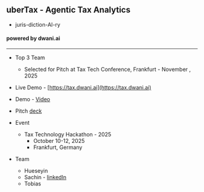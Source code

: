 ## uberTax - Agentic Tax Analytics  

- juris-diction-AI-ry

#### powered by dwani.ai

--- 

- Top 3 Team 
    - Selected for Pitch at Tax Tech Conference, Frankfurt - November , 2025

- Live Demo - [https://tax.dwani.ai](https://tax.dwani.ai)

- Demo - [Video](https://youtu.be/FV0LxTmBZ5I)

- Pitch [deck](https://docs.google.com/presentation/d/e/2PACX-1vT0c8swMbrsw4MrN-b3AFY6Z3NtSea9AeTBPL-VuaDHjCA4r2obmFGWvcw-aSJ0DA/pub?start=false&loop=false&delayms=3000)

- Event
    - Tax Technology Hackathon  - 2025
        - October 10-12, 2025 
        - Frankfurt, Germany

- Team
    - Hueseyin
    - Sachin - [linkedIn](https://linkedin.com/in/sachinlabs)
    - Tobias
<!--
--

PaddlePaddle/PaddleOCR-VL

HuggingFaceTB/SmolVLM-256M-Instruct

OpenGVLab/InternVL3_5-1B-Flash

OpenGVLab/InternVL3_5-1B-Instruct

OpenGVLab/InternVL3_5-2B-Instruct


With H100 GPU 
    - Build 
- docker compose -f lite-compose.yml build --no-cache

    - Run 
- docker compose -f lite-compose.yml up -d 

--
-->
